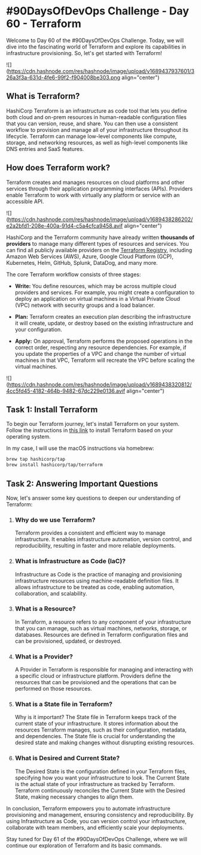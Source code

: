 # #90DaysOfDevOps Challenge - Day 60 - Terraform

Welcome to Day 60 of the #90DaysOfDevOps Challenge. Today, we will dive into the fascinating world of Terraform and explore its capabilities in infrastructure provisioning. So, let's get started with Terraform!

![](https://cdn.hashnode.com/res/hashnode/image/upload/v1689437937601/326a3f3a-631d-4fe6-99f2-f904008be303.png align="center")

## What is Terraform?

HashiCorp Terraform is an infrastructure as code tool that lets you define both cloud and on-prem resources in human-readable configuration files that you can version, reuse, and share. You can then use a consistent workflow to provision and manage all of your infrastructure throughout its lifecycle. Terraform can manage low-level components like compute, storage, and networking resources, as well as high-level components like DNS entries and SaaS features.

## How does Terraform work?

Terraform creates and manages resources on cloud platforms and other services through their application programming interfaces (APIs). Providers enable Terraform to work with virtually any platform or service with an accessible API.

![](https://cdn.hashnode.com/res/hashnode/image/upload/v1689438286202/e2a2bfd1-208e-400a-91d4-c5a4cfca9458.avif align="center")

HashiCorp and the Terraform community have already written **thousands of providers** to manage many different types of resources and services. You can find all publicly available providers on the [Terraform Registry](https://registry.terraform.io/), including Amazon Web Services (AWS), Azure, Google Cloud Platform (GCP), Kubernetes, Helm, GitHub, Splunk, DataDog, and many more.

The core Terraform workflow consists of three stages:

* **Write:** You define resources, which may be across multiple cloud providers and services. For example, you might create a configuration to deploy an application on virtual machines in a Virtual Private Cloud (VPC) network with security groups and a load balancer.
    
* **Plan:** Terraform creates an execution plan describing the infrastructure it will create, update, or destroy based on the existing infrastructure and your configuration.
    
* **Apply:** On approval, Terraform performs the proposed operations in the correct order, respecting any resource dependencies. For example, if you update the properties of a VPC and change the number of virtual machines in that VPC, Terraform will recreate the VPC before scaling the virtual machines.
    

![](https://cdn.hashnode.com/res/hashnode/image/upload/v1689438320812/4cc5fd45-4182-464b-9482-67dc229e0136.avif align="center")

## Task 1: Install Terraform

To begin our Terraform journey, let's install Terraform on your system. Follow the instructions in [this link](https://www.terraform.io/downloads.html) to install Terraform based on your operating system.

In my case, I will use the macOS instructions via homebrew:

```bash
brew tap hashicorp/tap
brew install hashicorp/tap/terraform
```

## Task 2: Answering Important Questions

Now, let's answer some key questions to deepen our understanding of Terraform:

1. ### Why do we use Terraform?
    
    Terraform provides a consistent and efficient way to manage infrastructure. It enables infrastructure automation, version control, and reproducibility, resulting in faster and more reliable deployments.
    
2. ### What is Infrastructure as Code (IaC)?
    
    Infrastructure as Code is the practice of managing and provisioning infrastructure resources using machine-readable definition files. It allows infrastructure to be treated as code, enabling automation, collaboration, and scalability.
    
3. ### What is a Resource?
    
    In Terraform, a resource refers to any component of your infrastructure that you can manage, such as virtual machines, networks, storage, or databases. Resources are defined in Terraform configuration files and can be provisioned, updated, or destroyed.
    
4. ### What is a Provider?
    
    A Provider in Terraform is responsible for managing and interacting with a specific cloud or infrastructure platform. Providers define the resources that can be provisioned and the operations that can be performed on those resources.
    
5. ### What is a State file in Terraform?
    
    Why is it important? The State file in Terraform keeps track of the current state of your infrastructure. It stores information about the resources Terraform manages, such as their configuration, metadata, and dependencies. The State file is crucial for understanding the desired state and making changes without disrupting existing resources.
    
6. ### What is Desired and Current State?
    
    The Desired State is the configuration defined in your Terraform files, specifying how you want your infrastructure to look. The Current State is the actual state of your infrastructure as tracked by Terraform. Terraform continuously reconciles the Current State with the Desired State, making necessary changes to align them.
    

In conclusion, Terraform empowers you to automate infrastructure provisioning and management, ensuring consistency and reproducibility. By using Infrastructure as Code, you can version control your infrastructure, collaborate with team members, and efficiently scale your deployments.

Stay tuned for Day 61 of the #90DaysOfDevOps Challenge, where we will continue our exploration of Terraform and its basic commands.